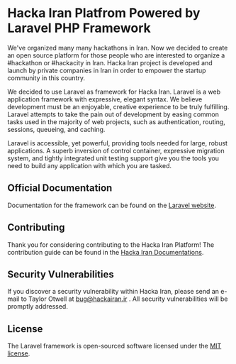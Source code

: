 # Hacka Iran Platfrom Powered by Laravel PHP Framework

We've organized many many hackathons in Iran. Now we decided to create an open source platform for those people who are interested to organize a #hackathon or #hackacity in Iran. 
Hacka Iran project is developed and launch by private companies in Iran in order to empower the startup community in this country.

We decided to use Laravel as framework for Hacka Iran. Laravel is a web application framework with expressive, elegant syntax. We believe development must be an enjoyable, creative experience to be truly fulfilling. Laravel attempts to take the pain out of development by easing common tasks used in the majority of web projects, such as authentication, routing, sessions, queueing, and caching.

Laravel is accessible, yet powerful, providing tools needed for large, robust applications. A superb inversion of control container, expressive migration system, and tightly integrated unit testing support give you the tools you need to build any application with which you are tasked.

## Official Documentation

Documentation for the framework can be found on the [Laravel website](http://laravel.com/docs).

## Contributing

Thank you for considering contributing to the Hacka Iran Platform! The contribution guide can be found in the [Hacka Iran Documentations](http://hackairan.ir/docs/contributions).

## Security Vulnerabilities

If you discover a security vulnerability within Hacka Iran, please send an e-mail to Taylor Otwell at bug@hackairan.ir . All security vulnerabilities will be promptly addressed.

## License

The Laravel framework is open-sourced software licensed under the [MIT license](http://opensource.org/licenses/MIT).
